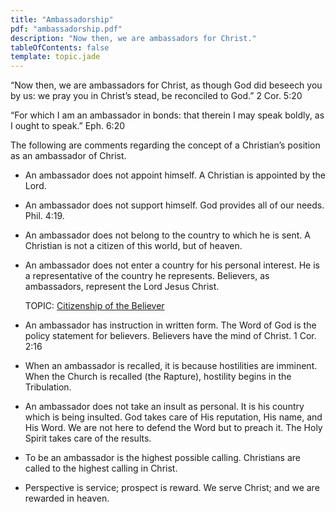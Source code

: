 ```yaml
---
title: "Ambassadorship"
pdf: "ambassadorship.pdf"
description: "Now then, we are ambassadors for Christ."
tableOfContents: false
template: topic.jade
---
```


“Now then, we are ambassadors for Christ, as though God did beseech you
by us: we pray you in Christ’s stead, be reconciled to God.” 2 Cor. 5:20

“For which I am an ambassador in bonds: that therein I may speak boldly,
as I ought to speak.” Eph. 6:20

The following are comments regarding the concept of a Christian’s
position as an ambassador of Christ.

* An ambassador does not appoint himself. A Christian is appointed by
the Lord.

* An ambassador does not support himself. God provides all of our needs.
Phil. 4:19.

* An ambassador does not belong to the country to which he is sent. A
Christian is not a citizen of this world, but of heaven.

*   An ambassador does not enter a country for his personal interest. He
    is a representative of the country he represents. Believers, as
    ambassadors, represent the Lord Jesus Christ.

    TOPIC: [Citizenship of the Believer](citizenship.html)

* An ambassador has instruction in written form. The Word of God is the
policy statement for believers. Believers have the mind of Christ. 1
Cor. 2:16

* When an ambassador is recalled, it is because hostilities are
imminent. When the Church is recalled (the Rapture), hostility begins in
the Tribulation.

* An ambassador does not take an insult as personal. It is his country
which is being insulted. God takes care of His reputation, His name, and
His Word. We are not here to defend the Word but to preach it. The Holy
Spirit takes care of the results.

* To be an ambassador is the highest possible calling. Christians are
called to the highest calling in Christ.

* Perspective is service; prospect is reward. We serve Christ; and we
are rewarded in heaven.

